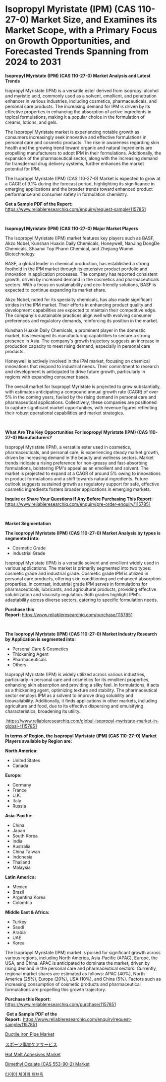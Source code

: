 <p><h1>Isopropyl Myristate (IPM) (CAS 110-27-0) Market Size, and Examines its Market Scope, with a Primary Focus on Growth Opportunities, and Forecasted Trends Spanning from 2024 to 2031</h1></p><p><strong>Isopropyl Myristate (IPM) (CAS 110-27-0) Market Analysis and Latest Trends</strong></p>
<p><p>Isopropyl Myristate (IPM) is a versatile ester derived from isopropyl alcohol and myristic acid, commonly used as a solvent, emollient, and penetration enhancer in various industries, including cosmetics, pharmaceuticals, and personal care products. The increasing demand for IPM is driven by its effective properties in enhancing the absorption of active ingredients in topical formulations, making it a popular choice in the formulation of creams, lotions, and gels.</p><p>The Isopropyl Myristate market is experiencing notable growth as consumers increasingly seek innovative and effective formulations in personal care and cosmetic products. The rise in awareness regarding skin health and the growing trend toward organic and natural ingredients are propelling manufacturers to adopt IPM in their formulations. Additionally, the expansion of the pharmaceutical sector, along with the increasing demand for transdermal drug delivery systems, further enhances the market potential for IPM.</p><p>The Isopropyl Myristate (IPM) (CAS 110-27-0) Market is expected to grow at a CAGR of 9.1% during the forecast period, highlighting its significance in emerging applications and the broader trends toward enhanced product performance and consumer safety in formulation chemistry.</p></p>
<p><strong>Get a Sample PDF of the Report:&nbsp;</strong> <a href="https://www.reliableresearchiq.com/enquiry/request-sample/1157851">https://www.reliableresearchiq.com/enquiry/request-sample/1157851</a></p>
<p>&nbsp;</p>
<p><strong>Isopropyl Myristate (IPM) (CAS 110-27-0) Major Market Players</strong></p>
<p><p>The Isopropyl Myristate (IPM) market features key players such as BASF, Akzo Nobel, Kunshan Huaxin Daily Chemicals, Honeywell, NanJing DongDe Chemicals, Shaanxi Top Pharm Chemical, and Zhejiang Wumei Biotechnology. </p><p>BASF, a global leader in chemical production, has established a strong foothold in the IPM market through its extensive product portfolio and innovation in application processes. The company has reported consistent growth, driven by increased demand in the cosmetics and pharmaceuticals sectors. With a focus on sustainability and eco-friendly solutions, BASF is expected to continue expanding its market share.</p><p>Akzo Nobel, noted for its specialty chemicals, has also made significant strides in the IPM market. Their efforts in enhancing product quality and development capabilities are expected to maintain their competitive edge. The company's sustainable practices align well with evolving consumer preferences and regulatory demands, reinforcing its position in the market.</p><p>Kunshan Huaxin Daily Chemicals, a prominent player in the domestic market, has leveraged its manufacturing capabilities to secure a strong presence in Asia. The company's growth trajectory suggests an increase in production capacity to meet rising demand, especially in personal care products.</p><p>Honeywell is actively involved in the IPM market, focusing on chemical innovations that respond to industrial needs. Their commitment to research and development is anticipated to drive future growth, particularly in regions with expanding consumer bases.</p><p>The overall market for Isopropyl Myristate is projected to grow substantially, with estimates anticipating a compound annual growth rate (CAGR) of over 5% in the coming years, fueled by the rising demand in personal care and pharmaceutical applications. Collectively, these companies are positioned to capture significant market opportunities, with revenue figures reflecting their robust operational capabilities and market strategies.</p></p>
<p>&nbsp;</p>
<p><strong>What Are The Key Opportunities For Isopropyl Myristate (IPM) (CAS 110-27-0) Manufacturers?</strong></p>
<p><p>Isopropyl Myristate (IPM), a versatile ester used in cosmetics, pharmaceuticals, and personal care, is experiencing steady market growth, driven by increasing demand in the beauty and wellness sectors. Market trends indicate a rising preference for non-greasy and fast-absorbing formulations, bolstering IPM's appeal as an emollient and solvent. The market is projected to expand at a CAGR of around 5% owing to innovations in product formulations and a shift towards natural ingredients. Future outlook suggests sustained growth as regulatory support for safe, effective cosmetic ingredients fosters broader applications in emerging markets.</p></p>
<p><strong>Inquire or Share Your Questions If Any Before Purchasing This Report:</strong> <a href="https://www.reliableresearchiq.com/enquiry/pre-order-enquiry/1157851">https://www.reliableresearchiq.com/enquiry/pre-order-enquiry/1157851</a></p>
<p>&nbsp;</p>
<p><strong>Market Segmentation</strong></p>
<p><strong>The Isopropyl Myristate (IPM) (CAS 110-27-0) Market Analysis by types is segmented into:</strong></p>
<p><ul><li>Cosmetic Grade</li><li>Industrial Grade</li></ul></p>
<p><p>Isopropyl Myristate (IPM) is a versatile solvent and emollient widely used in various applications. The market is primarily segmented into two types: cosmetic grade and industrial grade. Cosmetic grade IPM is utilized in personal care products, offering skin conditioning and enhanced absorption properties. In contrast, industrial grade IPM serves in formulations for pharmaceuticals, lubricants, and agricultural products, providing effective solubilization and viscosity regulation. Both grades highlight IPM's adaptability across diverse sectors, catering to specific formulation needs.</p></p>
<p><strong>Purchase this Report:&nbsp;</strong><a href="https://www.reliableresearchiq.com/purchase/1157851">https://www.reliableresearchiq.com/purchase/1157851</a></p>
<p>&nbsp;</p>
<p><strong>The Isopropyl Myristate (IPM) (CAS 110-27-0) Market Industry Research by Application is segmented into:</strong></p>
<p><ul><li>Personal Care & Cosmetics</li><li>Thickening Agent</li><li>Pharmaceuticals</li><li>Others</li></ul></p>
<p><p>Isopropyl Myristate (IPM) is widely utilized across various industries, particularly in personal care and cosmetics for its emollient properties, enhancing skin absorption and providing a silky feel. In formulations, it acts as a thickening agent, optimizing texture and stability. The pharmaceutical sector employs IPM as a solvent to improve drug solubility and bioavailability. Additionally, it finds applications in other markets, including agriculture and food, due to its effective dispersing and emulsifying characteristics, broadening its utility.</p></p>
<p><a href="https://www.reliableresearchiq.com/global-isopropyl-myristate-market-in-global-r1157851">&nbsp;https://www.reliableresearchiq.com/global-isopropyl-myristate-market-in-global-r1157851</a></p>
<p><strong>In terms of Region, the Isopropyl Myristate (IPM) (CAS 110-27-0) Market Players available by Region are:</strong></p>
<p>
    <p> <strong> North America: </strong>
        <ul>
            <li>United States</li>
            <li>Canada</li>
        </ul>
        </p> 
    <p> <strong> Europe: </strong>
        <ul>
            <li>Germany</li>
            <li>France</li>
            <li>U.K.</li>
            <li>Italy</li>
            <li>Russia</li>
        </ul>
        </p> 
    <p> <strong> Asia-Pacific: </strong>
        <ul>
            <li>China</li>
            <li>Japan</li>
            <li>South Korea</li>
            <li>India</li>
            <li>Australia</li>
            <li>China Taiwan</li>
            <li>Indonesia</li>
            <li>Thailand</li>
            <li>Malaysia</li>
        </ul>
        </p> 
    <p> <strong> Latin America: </strong>
        <ul>
            <li>Mexico</li>
            <li>Brazil</li>
            <li>Argentina Korea</li>
            <li>Colombia</li>
        </ul>
        </p> 
    <p> <strong> Middle East & Africa: </strong>
        <ul>
            <li>Turkey</li>
            <li>Saudi</li>
            <li>Arabia</li>
            <li>UAE</li>
            <li>Korea</li>
        </ul>
    </p>
    </p>
<p><p>The Isopropyl Myristate (IPM) market is poised for significant growth across various regions, including North America, Asia-Pacific (APAC), Europe, the USA, and China. APAC is anticipated to dominate the market, driven by rising demand in the personal care and pharmaceutical sectors. Currently, regional market shares are estimated as follows: APAC (40%), North America (25%), Europe (20%), USA (10%), and China (5%). Factors such as increasing consumption of cosmetic products and pharmaceutical formulations are propelling this growth trajectory.</p></p>
<p><strong>Purchase this Report: </strong><a href="https://www.reliableresearchiq.com/purchase/1157851">https://www.reliableresearchiq.com/purchase/1157851</a></p>
<p>&nbsp;<strong>Get a Sample PDF of the Report:&nbsp;&nbsp;</strong><a href="https://www.reliableresearchiq.com/enquiry/request-sample/1157851">https://www.reliableresearchiq.com/enquiry/request-sample/1157851</a></p>
<p><strong></strong></p>
<p><p><a href="https://issuu.com/reportprime-2/docs/ductile-iron-pipe-market-size-2030._0a24a307343f58">Ductile Iron Pipe Market</a></p><p><a href="https://medium.com/@dressleredward/sports-injury-care-service-market-%E3%81%AF-%E3%82%B3%E3%82%B9%E3%83%88%E7%AE%A1%E7%90%86%E3%81%A8%E5%8A%B9%E7%8E%87%E5%90%91%E4%B8%8A%E3%82%92%E5%84%AA%E5%85%88%E3%81%97%E3%81%BE%E3%81%99-%E3%81%95%E3%82%89%E3%81%AB-%E5%A0%B1%E5%91%8A%E6%9B%B8%E3%81%AF%E5%B8%82%E5%A0%B4%E3%81%AE%E9%9C%80%E8%A6%81%E9%9D%A2%E3%81%A8%E4%BE%9B%E7%B5%A6%E9%9D%A2%E3%81%AE%E4%B8%A1%E6%96%B9%E3%82%92%E3%82%AB%E3%83%90%E3%83%BC%E3%81%97%E3%81%A6%E3%81%84%E3%81%BE%E3%81%99-sports-ce419b83dd9d">スポーツ傷害ケアサービス</a></p><p><a href="https://issuu.com/reportprime-2/docs/hot-melt-adhesives-market-size-2030_869c6004509377">Hot Melt Adhesives Market</a></p><p><a href="https://github.com/WillieWoodard/Market-Research-Report-List-6/blob/main/dimethyl-oxalate-cas-553-90-2-market.md">Dimethyl Oxalate (CAS 553-90-2) Market</a></p><p><a href="https://medium.com/@andrewbates1961/tire-chafer-fabrics-market-%EC%9D%98-%EA%B8%80%EB%A1%9C%EB%B2%8C-%EC%8B%9C%EC%9E%A5-%EA%B0%9C%EC%9A%94%EB%8A%94-%EC%A0%84-%EC%84%B8%EA%B3%84-%EB%B0%8F-%EC%A3%BC%EC%9A%94-%EC%8B%9C%EC%9E%A5%EC%9D%98-%EC%82%B0%EC%97%85%EC%97%90-%EC%98%81%ED%96%A5%EC%9D%84-%EB%AF%B8%EC%B9%98%EB%8A%94-%EC%A3%BC%EC%9A%94-%ED%8A%B8%EB%A0%8C%EB%93%9C%EC%97%90-%EB%8C%80%ED%95%9C-%EB%8F%85%ED%8A%B9%ED%95%9C-%EA%B4%80%EC%A0%90%EC%9D%84-%EC%A0%9C%EA%B3%B5%ED%95%A9%EB%8B%88%EB%8B%A4-f2fe4ebb7bcd">타이어 체이퍼 패브릭</a></p></p>